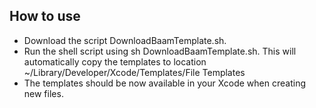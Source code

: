 ## How to use

- Download the script DownloadBaamTemplate.sh.
- Run the shell script using sh DownloadBaamTemplate.sh. This will automatically copy the templates to location ~/Library/Developer/Xcode/Templates/File Templates
- The templates should be now available in your Xcode when creating new files.

